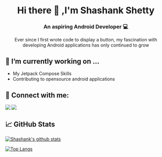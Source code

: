 <h1 align="center">
Hi there 👋 ,I'm Shashank Shetty
</h1>

<h3 align="center">
An aspiring Android Developer 💻
</h3> 

<p align="center">
Ever since I first wrote code to display a button, my fascination with developing Android applications has only continued to grow
</p>

## 🔭 I’m currently working on ...

- My Jetpack Compose Skills
- Contributing to opensource android applications

## 🤝 Connect with me:

<a href="https://www.linkedin.com/in/shashank-s-0b2ab3208"><img align="left" src="https://img.shields.io/badge/LinkedIn-0077B5?style=for-the-badge&logo=linkedin&logoColor=white"/></a>
<a href="https://leetcode.com/Shashank_shetty"><img align="left" src="https://img.shields.io/badge/-LeetCode-FFA116?style=for-the-badge&logo=LeetCode&logoColor=black"/></a>

</br>


## 📈 GitHub Stats 

[![Shashank's github stats](https://github-readme-stats.vercel.app/api?username=shashank-0-0&hide=issues&theme=merko)](https://github.com/shashank-0-0)

[![Top Langs](https://github-readme-stats.vercel.app/api/top-langs/?username=shashank-0-0&layout=compact)](https://github.com/shashank-0-0)
